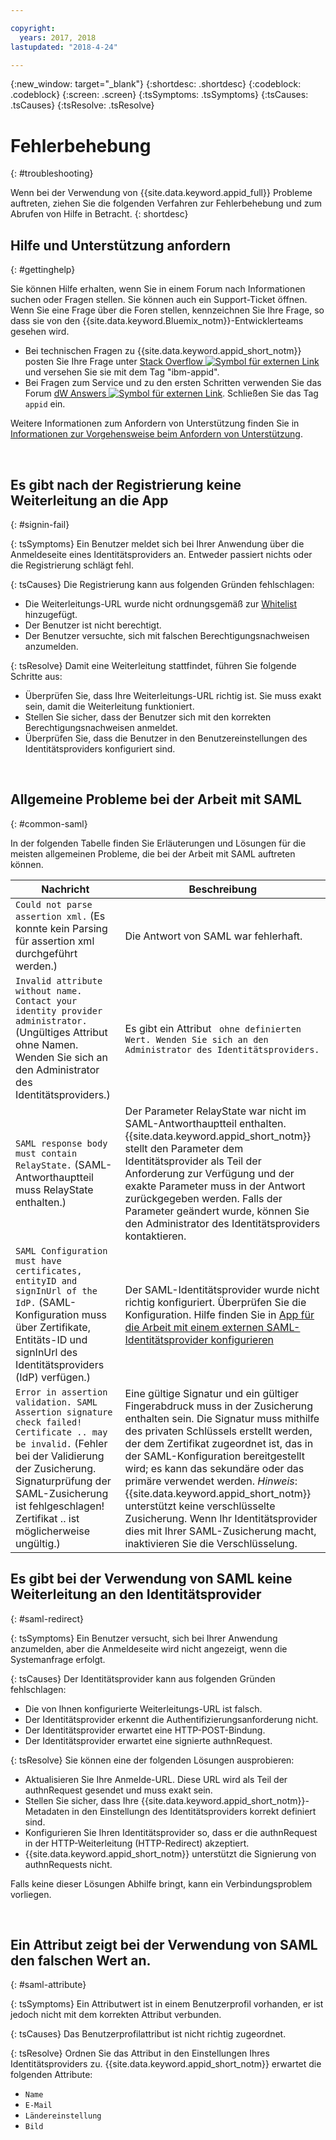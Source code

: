 ```yaml
---

copyright:
  years: 2017, 2018
lastupdated: "2018-4-24"

---
```


{:new_window: target="_blank"}
{:shortdesc: .shortdesc}
{:codeblock: .codeblock}
{:screen: .screen}
{:tsSymptoms: .tsSymptoms}
{:tsCauses: .tsCauses}
{:tsResolve: .tsResolve}

# Fehlerbehebung
{: #troubleshooting}

Wenn bei der Verwendung von {{site.data.keyword.appid_full}} Probleme auftreten, ziehen Sie die folgenden Verfahren zur Fehlerbehebung und zum Abrufen von Hilfe in Betracht.
{: shortdesc}


## Hilfe und Unterstützung anfordern
{: #gettinghelp}

Sie können Hilfe erhalten, wenn Sie in einem Forum nach Informationen suchen oder Fragen stellen. Sie können auch ein Support-Ticket öffnen. Wenn Sie eine Frage über die Foren stellen, kennzeichnen Sie Ihre Frage, so dass sie von den {{site.data.keyword.Bluemix_notm}}-Entwicklerteams gesehen wird.
  * Bei technischen Fragen zu {{site.data.keyword.appid_short_notm}} posten Sie Ihre Frage unter <a href="http://stackoverflow.com/search?q=ibm+" target="_blank">Stack Overflow <img src="../../icons/launch-glyph.svg" alt="Symbol für externen Link"></a> und versehen Sie sie mit dem Tag "ibm-appid".
  * Bei Fragen zum Service und zu den ersten Schritten verwenden Sie das Forum <a href="https://developer.ibm.com/answers/search.html?f=&type=question&redirect=search%2Fsearch&sort=relevance&q=appid%20[bluemix]" target="_blank">dW Answers <img src="../../icons/launch-glyph.svg" alt="Symbol für externen Link"></a>. Schließen Sie das Tag `appid` ein. 

Weitere Informationen zum Anfordern von Unterstützung finden Sie in [Informationen zur Vorgehensweise beim Anfordern von Unterstützung](/docs/get-support/howtogetsupport.html#getting-customer-support).

</br>

## Es gibt nach der Registrierung keine Weiterleitung an die App
{: #signin-fail}

{: tsSymptoms}
Ein Benutzer meldet sich bei Ihrer Anwendung über die Anmeldeseite eines Identitätsproviders an. Entweder passiert nichts oder die Registrierung schlägt fehl. 

{: tsCauses}
Die Registrierung kann aus folgenden Gründen fehlschlagen: 

* Die Weiterleitungs-URL wurde nicht ordnungsgemäß zur [Whitelist](identity-providers.html#redirect) hinzugefügt.
* Der Benutzer ist nicht berechtigt. 
* Der Benutzer versuchte, sich mit falschen Berechtigungsnachweisen anzumelden. 

{: tsResolve}
Damit eine Weiterleitung stattfindet, führen Sie folgende Schritte aus: 

* Überprüfen Sie, dass Ihre Weiterleitungs-URL richtig ist. Sie muss exakt sein, damit die Weiterleitung funktioniert. 
* Stellen Sie sicher, dass der Benutzer sich mit den korrekten Berechtigungsnachweisen anmeldet. 
* Überprüfen Sie, dass die Benutzer in den Benutzereinstellungen des Identitätsproviders konfiguriert sind. 

</br>

## Allgemeine Probleme bei der Arbeit mit SAML
{: #common-saml}

In der folgenden Tabelle finden Sie Erläuterungen und Lösungen für die meisten allgemeinen Probleme, die bei der Arbeit mit SAML auftreten können.

<table summary="Jede Tabellenzeile sollte von links nach rechts gelesen werden, wobei der Clusterstatus in der ersten Spalte und eine Beschreibung in der zweiten Spalte angegeben ist.">
    <thead>
    <th>Nachricht</th>
    <th>Beschreibung</th>
  </thead>
  <tbody>
    <tr>
      <td><code>Could not parse assertion xml.</code> (Es konnte kein Parsing für assertion xml durchgeführt werden.)</td>
      <td>Die Antwort von SAML war fehlerhaft. </td>
    </tr>
    <tr>
      <td><code>Invalid attribute without name. Contact your identity provider administrator.</code> (Ungültiges Attribut ohne Namen. Wenden Sie sich an den Administrator des Identitätsproviders.) </td>
      <td>Es gibt ein Attribut <code><saml:Attribute> ohne definierten Wert. Wenden Sie sich an den Administrator des Identitätsproviders.</code></td>
    </tr>
    <tr>
      <td><code>SAML response body must contain RelayState.</code> (SAML-Antworthauptteil muss RelayState enthalten.)</td>
      <td>Der Parameter RelayState war nicht im SAML-Antworthauptteil enthalten. {{site.data.keyword.appid_short_notm}} stellt den Parameter dem Identitätsprovider als Teil der Anforderung zur Verfügung und der exakte Parameter muss in der Antwort zurückgegeben werden. Falls der Parameter geändert wurde, können Sie den Administrator des Identitätsproviders kontaktieren. </td>
    </tr>
    <tr>
      <td><code>SAML Configuration must have certificates, entityID and signInUrl of the IdP.</code> (SAML-Konfiguration muss über Zertifikate, Entitäts-ID und signInUrl des Identitätsproviders (IdP) verfügen.)</td>
      <td>Der SAML-Identitätsprovider wurde nicht richtig konfiguriert. Überprüfen Sie die Konfiguration. Hilfe finden Sie in <a href="enterprise.html#configuring-saml" target="_blank">App für die Arbeit mit einem externen SAML-Identitätsprovider konfigurieren</a></td>
    </tr>
    <tr>
      <td><code>Error in assertion validation. SAML Assertion signature check failed! Certificate .. may be invalid.</code> (Fehler bei der Validierung der Zusicherung. Signaturprüfung der SAML-Zusicherung ist fehlgeschlagen! Zertifikat .. ist möglicherweise ungültig.) </td>
      <td>Eine gültige Signatur und ein gültiger Fingerabdruck muss in der Zusicherung enthalten sein. Die Signatur muss mithilfe des privaten Schlüssels erstellt werden, der dem Zertifikat zugeordnet ist, das in der SAML-Konfiguration bereitgestellt wird; es kann das sekundäre oder das primäre verwendet werden. <em>Hinweis</em>: {{site.data.keyword.appid_short_notm}} unterstützt keine verschlüsselte Zusicherung. Wenn Ihr Identitätsprovider dies mit Ihrer SAML-Zusicherung macht, inaktivieren Sie die Verschlüsselung. </td>
    </tr>
  </tbody>
</table>


## Es gibt bei der Verwendung von SAML keine Weiterleitung an den Identitätsprovider
{: #saml-redirect}

{: tsSymptoms}
Ein Benutzer versucht, sich bei Ihrer Anwendung anzumelden, aber die Anmeldeseite wird nicht angezeigt, wenn die Systemanfrage erfolgt. 

{: tsCauses}
Der Identitätsprovider kann aus folgenden Gründen fehlschlagen: 

* Die von Ihnen konfigurierte Weiterleitungs-URL ist falsch. 
* Der Identitätsprovider erkennt die Authentifizierungsanforderung nicht. 
* Der Identitätsprovider erwartet eine HTTP-POST-Bindung. 
* Der Identitätsprovider erwartet eine signierte authnRequest.

{: tsResolve}
Sie können eine der folgenden Lösungen ausprobieren: 

* Aktualisieren Sie Ihre Anmelde-URL. Diese URL wird als Teil der authnRequest gesendet und muss exakt sein.
* Stellen Sie sicher, dass Ihre {{site.data.keyword.appid_short_notm}}-Metadaten in den Einstellungn des Identitätsproviders korrekt definiert sind. 
* Konfigurieren Sie Ihren Identitätsprovider so, dass er die authnRequest in der HTTP-Weiterleitung (HTTP-Redirect) akzeptiert.
* {{site.data.keyword.appid_short_notm}} unterstützt die Signierung von authnRequests nicht.

Falls keine dieser Lösungen Abhilfe bringt, kann ein Verbindungsproblem vorliegen. 

</br>

## Ein Attribut zeigt bei der Verwendung von SAML den falschen Wert an. 
{: #saml-attribute}

{: tsSymptoms}
Ein Attributwert ist in einem Benutzerprofil vorhanden, er ist jedoch nicht mit dem korrekten Attribut verbunden. 

{: tsCauses}
Das Benutzerprofilattribut ist nicht richtig zugeordnet. 

{: tsResolve}
Ordnen Sie das Attribut in den Einstellungen Ihres Identitätsproviders zu. {{site.data.keyword.appid_short_notm}} erwartet die folgenden Attribute: 
* `Name`
* `E-Mail`
* `Ländereinstellung`
* `Bild`
